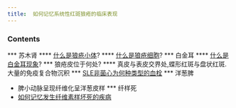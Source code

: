 ```yaml
---
title:  如何记忆系统性红斑狼疮的临床表现
--- 
```


### Contents
*** 苏木肾
**** [什么是狼疮小体](/什么是狼疮小体)? 
**** [什么是狼疮细胞](/什么是狼疮细胞)? 
*** 白金耳
**** [什么是白金耳现象](/什么是白金耳现象)?
*** 狼疮皮位于何处? 
**** 真皮与表皮交界处,蝶形红斑与盘状红斑.大量的免疫复合物沉积
*** [SLE非菌心为何种类型的血栓](/SLE非菌心为何种类型的血栓)
*** 洋葱脾
- 脾小动脉呈现纤维化呈洋葱皮样
*** 纤样死
- [如何记忆发生纤维素样坏死的疾病](/如何记忆发生纤维素样坏死的疾病)
